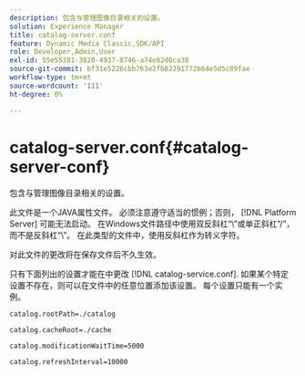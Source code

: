 ```yaml
---
description: 包含与管理图像目录相关的设置。
solution: Experience Manager
title: catalog-server.conf
feature: Dynamic Media Classic,SDK/API
role: Developer,Admin,User
exl-id: 55e55381-3828-4937-8746-a74e82d6ca38
source-git-commit: bf31e5226cbb763e2fb82391772b64e5d5c89fae
workflow-type: tm+mt
source-wordcount: '111'
ht-degree: 0%

---
```


# catalog-server.conf{#catalog-server-conf}

包含与管理图像目录相关的设置。

此文件是一个JAVA属性文件。 必须注意遵守适当的惯例；否则， [!DNL Platform Server] 可能无法启动。 在Windows文件路径中使用双反斜杠“\\”或单正斜杠“/”，而不是反斜杠“\”。 在此类型的文件中，使用反斜杠作为转义字符。

对此文件的更改将在保存文件后不久生效。

只有下面列出的设置才能在中更改 [!DNL catalog-service.conf]. 如果某个特定设置不存在，则可以在文件中的任意位置添加该设置。 每个设置只能有一个实例。

`catalog.rootPath=./catalog`

`catalog.cacheRoot=./cache`

`catalog.modificationWaitTime=5000`

`catalog.refreshInterval=10000`
